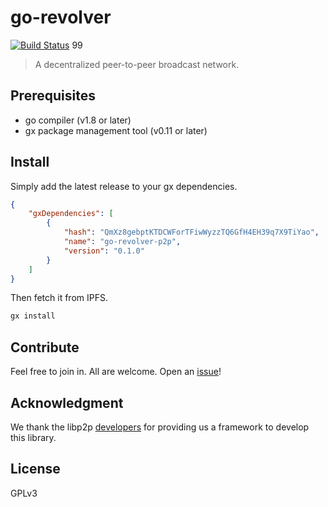 # go-revolver
[![Build Status](https://travis-ci.org/dfinity/go-revolver.svg?branch=master)](https://travis-ci.org/dfinity/go-revolver)
99
> A decentralized peer-to-peer broadcast network.

## Prerequisites

- go compiler (v1.8 or later)
- gx package management tool (v0.11 or later)

## Install

Simply add the latest release to your gx dependencies.
```json
{
    "gxDependencies": [
        {
            "hash": "QmXz8gebptKTDCWForTFiwWyzzTQ6GfH4EH39q7X9TiYao",
            "name": "go-revolver-p2p",
            "version": "0.1.0"
        }
    ]
}
```

Then fetch it from IPFS.
```sh
gx install
```

## Contribute

Feel free to join in. All are welcome. Open an [issue](https://github.com/dfinity/go-revolver/issues)!

## Acknowledgment

We thank the libp2p [developers](https://github.com/orgs/libp2p/people) for providing us a framework to develop this library.

## License

GPLv3
